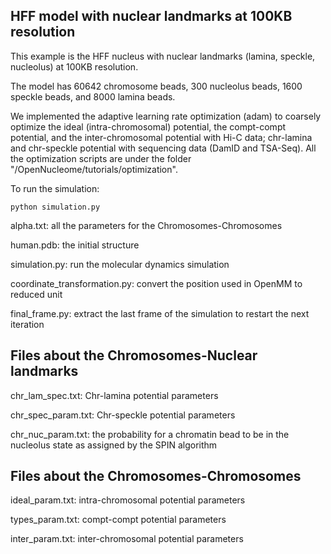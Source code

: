 ## HFF model with nuclear landmarks at 100KB resolution

This example is the HFF nucleus with nuclear landmarks (lamina, speckle, nucleolus) at 100KB resolution.

The model has 60642 chromosome beads, 300 nucleolus beads, 1600 speckle beads, and 8000 lamina beads.

We implemented the adaptive learning rate optimization (adam) to coarsely optimize the ideal (intra-chromosomal) potential, the compt-compt potential, and the inter-chromosomal potential with Hi-C data; chr-lamina and chr-speckle potential with sequencing data (DamID and TSA-Seq). All the optimization scripts are under the folder "/OpenNucleome/tutorials/optimization".

To run the simulation:
```
python simulation.py
```
alpha.txt: all the parameters for the Chromosomes-Chromosomes

human.pdb: the initial structure

simulation.py: run the molecular dynamics simulation

coordinate_transformation.py: convert the position used in OpenMM to reduced unit

final_frame.py: extract the last frame of the simulation to restart the next iteration

## Files about the Chromosomes-Nuclear landmarks
chr_lam_spec.txt: Chr-lamina potential parameters

chr_spec_param.txt: Chr-speckle potential parameters

chr_nuc_param.txt: the probability for a chromatin bead to be in the nucleolus state as assigned by the SPIN algorithm

## Files about the Chromosomes-Chromosomes

ideal_param.txt: intra-chromosomal potential parameters

types_param.txt: compt-compt potential parameters

inter_param.txt: inter-chromosomal potential parameters
